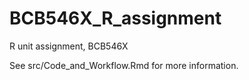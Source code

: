 # BCB546X_R_assignment
R unit assignment, BCB546X

See src/Code_and_Workflow.Rmd for more information.